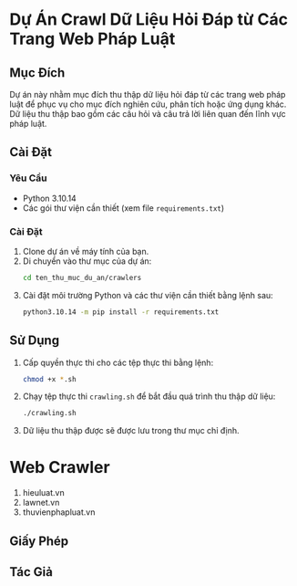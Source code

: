 # Dự Án Crawl Dữ Liệu Hỏi Đáp từ Các Trang Web Pháp Luật

## Mục Đích
Dự án này nhằm mục đích thu thập dữ liệu hỏi đáp từ các trang web pháp luật để phục vụ cho mục đích nghiên cứu, phân tích hoặc ứng dụng khác. Dữ liệu thu thập bao gồm các câu hỏi và câu trả lời liên quan đến lĩnh vực pháp luật.

## Cài Đặt

### Yêu Cầu
- Python 3.10.14
- Các gói thư viện cần thiết (xem file `requirements.txt`)

### Cài Đặt
1. Clone dự án về máy tính của bạn.
2. Di chuyển vào thư mục của dự án:
    ```sh
    cd ten_thu_muc_du_an/crawlers
    ```
3. Cài đặt môi trường Python và các thư viện cần thiết bằng lệnh sau:
    ```sh
    python3.10.14 -m pip install -r requirements.txt
    ```

## Sử Dụng
1. Cấp quyền thực thi cho các tệp thực thi bằng lệnh:
    ```sh
    chmod +x *.sh
    ```
2. Chạy tệp thực thi `crawling.sh` để bắt đầu quá trình thu thập dữ liệu:
    ```sh
    ./crawling.sh
    ```
3. Dữ liệu thu thập được sẽ được lưu trong thư mục chỉ định.

# Web Crawler

1. hieuluat.vn
2. lawnet.vn
3. thuvienphapluat.vn

## Giấy Phép

## Tác Giả
